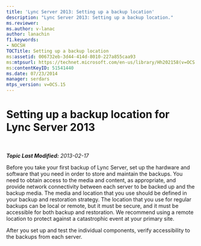 ```yaml
---
title: 'Lync Server 2013: Setting up a backup location'
description: "Lync Server 2013: Setting up a backup location."
ms.reviewer: 
ms.author: v-lanac
author: lanachin
f1.keywords:
- NOCSH
TOCTitle: Setting up a backup location
ms:assetid: 006732eb-3d44-414d-8010-227a855caa93
ms:mtpsurl: https://technet.microsoft.com/en-us/library/Hh202158(v=OCS.15)
ms:contentKeyID: 51541440
ms.date: 07/23/2014
manager: serdars
mtps_version: v=OCS.15
---
```


# Setting up a backup location for Lync Server 2013

<div data-xmlns="http://www.w3.org/1999/xhtml">

<div class="topic" data-xmlns="http://www.w3.org/1999/xhtml" data-msxsl="urn:schemas-microsoft-com:xslt" data-cs="https://msdn.microsoft.com/">

<div data-asp="https://msdn2.microsoft.com/asp">



</div>

<div id="mainSection">

<div id="mainBody">

<span> </span>

_**Topic Last Modified:** 2013-02-17_

Before you take your first backup of Lync Server, set up the hardware and software that you need in order to store and maintain the backups. You need to obtain access to the media and content, as appropriate, and provide network connectivity between each server to be backed up and the backup media. The media and location that you use should be defined in your backup and restoration strategy. The location that you use for regular backups can be local or remote, but it must be secure, and it must be accessible for both backup and restoration. We recommend using a remote location to protect against a catastrophic event at your primary site.

After you set up and test the individual components, verify accessibility to the backups from each server.

</div>

<span> </span>

</div>

</div>

</div>

